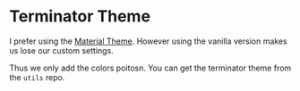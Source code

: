 # Terminator Theme

I prefer using the [Material Theme](https://github.com/marhs/material-terminator). However using the vanilla version makes us lose our custom settings.

Thus we only add the colors poitosn.  You can get the terminator theme from the `utils` repo.